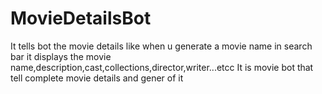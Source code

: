 # MovieDetailsBot
It tells bot the movie details like when u generate a movie name in search bar it displays the movie name,description,cast,collections,director,writer...etcc
It is movie bot that tell complete movie details and gener of it 
